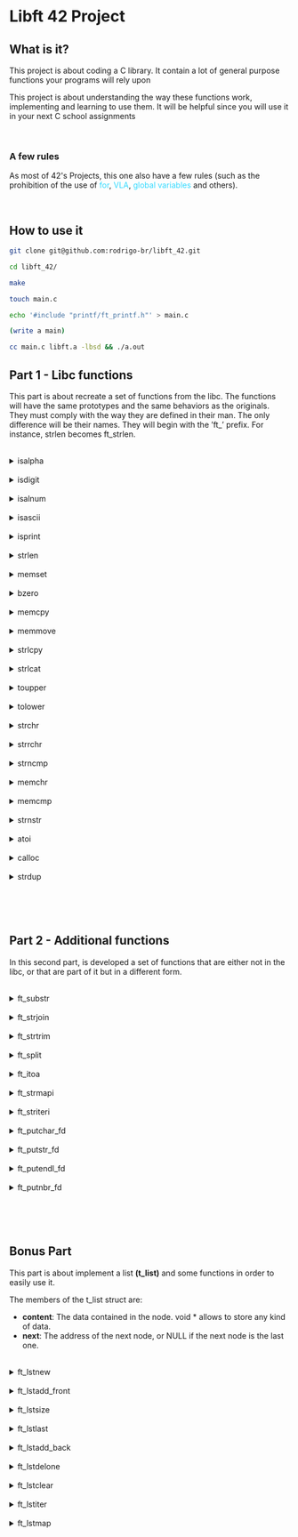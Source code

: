 # Libft 42 Project

## What is it?

This project is about coding a C library.
It contain a lot of general purpose functions your programs will rely upon

This project is about understanding the way these functions work,
implementing and learning to use them. It will be
helpful since you will use it in your next C school assignments

<br>

### A few rules

<p>As most of 42's Projects, this one also have a few rules (such as the prohibition of the use of 
<span style="color:#33DAFF">for</span>,
<span style="color:#33DAFF"> VLA</span>,
<span style="color:#33DAFF"> global variables</span>
and others).</p> 

<br>

## How to use it

```Bash
git clone git@github.com:rodrigo-br/libft_42.git

cd libft_42/

make

touch main.c

echo '#include "printf/ft_printf.h"' > main.c

(write a main)

cc main.c libft.a -lbsd && ./a.out
```

## Part 1 - Libc functions

This part is about recreate a set of functions from the libc. The functions will have the same prototypes and the same behaviors as the originals. They must comply with the way they are defined in their man. The only difference will be their names. They
will begin with the ’ft_’ prefix. For instance, strlen becomes ft_strlen.

<br>

<details>
	<summary>isalpha</summary>
<hr>
	<a href="https://github.com/rodrigo-br/libft_42/blob/main/libft/part_1/ft_isalpha.c">ft_isalpha</a>
	<p>checks for an alphabetic character; in
              the standard "C" locale, it is equiva‐
              lent to  (isupper(c)  ||  islower(c)).
              In  some  locales,  there may be addi‐
              tional characters for which  isalpha()
              is  true—letters which are neither up‐
              percase nor lowercase.</p>
	
<hr>
</details>

<br>

<details>
	<summary>isdigit</summary>
<hr>
	<a href="https://github.com/rodrigo-br/libft_42/blob/main/libft/part_1/ft_isdigit.c">ft_isalpha</a>
	<p>checks for a digit (0 through 9).</p>
<hr>
</details>

<br>

<details>
	<summary>isalnum</summary>
<hr>
	<a href="https://github.com/rodrigo-br/libft_42/blob/main/libft/part_1/ft_isalnum.c">ft_isalnum</a>
	<p>checks for an alphanumeric  character;
              it is equivalent to (isalpha(c) || is‐
              digit(c)).</p>
<hr>
</details>

<br>

<details>
	<summary>isascii</summary>
<hr>
	<a href="https://github.com/rodrigo-br/libft_42/blob/main/libft/part_1/ft_isascii.c">ft_isascii</a>
	<p>checks whether c is a  7-bit  unsigned
              char  value  that  fits into the ASCII
              character set.</p>
<hr>
</details>

<br>

<details>
	<summary>isprint</summary>
<hr>
	<a href="https://github.com/rodrigo-br/libft_42/blob/main/libft/part_1/ft_isprint.c">ft_isprint</a>
	<p>checks for any printable character in‐
              cluding space.</p>
<hr>
</details>

<br>

<details>
	<summary>strlen</summary>
<hr>
	<a href="https://github.com/rodrigo-br/libft_42/blob/main/libft/part_1/ft_strlen.c">ft_strlen</a>
	<p>calculates  the  length  of the
       string pointed to by s, excluding the  terminating  null
       byte ('\0').</p>
<hr>
</details>

<br>

<details>
	<summary>memset</summary>
<hr>
	<a href="https://github.com/rodrigo-br/libft_42/blob/main/libft/part_1/ft_memset.c">ft_memset</a>
	<p>fills  the first n bytes of the
       memory area pointed to by s with the constant byte c.</p>
<hr>
</details>

<br>

<details>
	<summary>bzero</summary>
<hr>
	<a href="https://github.com/rodrigo-br/libft_42/blob/main/libft/part_1/ft_bzero.c">ft_bzero</a>
	<p>erases the data in the n bytes of
       the memory starting at the location pointed to by s,  by
       writing zeros (bytes containing '\0') to that area.</p>
<hr>
</details>

<br>

<details>
	<summary>memcpy</summary>
<hr>
	<a href="https://github.com/rodrigo-br/libft_42/blob/main/libft/part_1/ft_memcpy.c">ft_memcpy</a>
	<p>copies n bytes from memory area
       src to memory area dest.   The  memory  areas  must  not
       overlap.  Use memmove(3) if the memory areas do overlap.</p>
<hr>
</details>

<br>

<details>
	<summary>memmove</summary>
<hr>
	<a href="https://github.com/rodrigo-br/libft_42/blob/main/libft/part_1/ft_memmove.c">ft_memmove</a>
	<p>copies n bytes from memory area
       src to memory area dest.  The memory areas may  overlap:
       copying takes place as though the bytes in src are first
       copied into a temporary array that does not overlap  src
       or  dest,  and the bytes are then copied from the tempo‐
       rary array to dest.</p>
<hr>
</details>

<br>

<details>
	<summary>strlcpy</summary>
<hr>
	<a href="https://github.com/rodrigo-br/libft_42/blob/main/libft/part_1/ft_strlcpy.c">ft_strlcpy</a>
	<p>copies up to size - 1 characters
     from the NUL-terminated string src to dst, NUL-terminating
     the result.</p>
<hr>
</details>

<br>

<details>
	<summary>strlcat</summary>
<hr>
	<a href="https://github.com/rodrigo-br/libft_42/blob/main/libft/part_1/ft_strlcat.c">ft_strlcat</a>
	<p>appends the NUL-terminated string
     src to the end of dst.  It will append at most size -
     strlen(dst) - 1 bytes, NUL-terminating the result.</p>
<hr>
</details>

<br>

<details>
	<summary>toupper</summary>
<hr>
	<a href="https://github.com/rodrigo-br/libft_42/blob/main/libft/part_1/ft_toupper.c">ft_toupper</a>
	<p>convert lowercase letters to uppercase</p>
<hr>
</details>

<br>

<details>
	<summary>tolower</summary>
<hr>
	<a href="https://github.com/rodrigo-br/libft_42/blob/main/libft/part_1/ft_toupper.c">ft_tolower</a>
	<p>convert uppercase letters to lowercase.</p>
<hr>
</details>

<br>

<details>
	<summary>strchr</summary>
<hr>
	<a href="https://github.com/rodrigo-br/libft_42/blob/main/libft/part_1/ft_strchr.c">ft_strchr</a>
	<p>returns a pointer to the first oc‐
       currence of the character c in the string s.</p>
<hr>
</details>

<br>

<details>
	<summary>strrchr</summary>
<hr>
	<a href="https://github.com/rodrigo-br/libft_42/blob/main/libft/part_1/ft_strrchr.c">ft_strrchr</a>
	<p>function returns a pointer to the last oc‐
       currence of the character c in the string s.</p>
<hr>
</details>

<br>

<details>
	<summary>strncmp</summary>
<hr>
	<a href="https://github.com/rodrigo-br/libft_42/blob/main/libft/part_1/ft_strncmp.c">ft_strncmp</a>
	<p>compares the two strings s1 and
       s2.  The locale is not taken into account.  It returns an inte‐
       ger less than, equal to, or greater than zero if  s1  is
       found,  respectively,  to  be less than, to match, or be
       greater than s2.</p>
<hr>
</details>

<br>

<details>
	<summary>memchr</summary>
<hr>
	<a href="https://github.com/rodrigo-br/libft_42/blob/main/libft/part_1/ft_memchr.c">ft_memchr</a>
	<p>scans the initial n bytes  of  the
       memory area pointed to by s for the first instance of c.
       Both c and the bytes of the memory area pointed to by  s
       are interpreted as unsigned char.</p>
<hr>
</details>

<br>

<details>
	<summary>memcmp</summary>
<hr>
	<a href="https://github.com/rodrigo-br/libft_42/blob/main/libft/part_1/ft_memcmp.c">ft_memcmp</a>
	<p>compares the first n bytes (each
       interpreted as unsigned char) of the memory areas s1 and
       s2.</p>
<hr>
</details>

<br>

<details>
	<summary>strnstr</summary>
<hr>
	<a href="https://github.com/rodrigo-br/libft_42/blob/main/libft/part_1/ft_strnstr.c">ft_strnstr</a>
	<p>locates the first occurrence of the
     null-terminated string little in the string big, where not
     more than len characters are searched.  Characters that
     appear after a ‘\0’ character are not searched.</p>
<hr>
</details>

<br>

<details>
	<summary>atoi</summary>
<hr>
	<a href="https://github.com/rodrigo-br/libft_42/blob/main/libft/part_1/ft_atoi.c">ft_atoi</a>
	<p>converts the initial portion of the
       string pointed to by nptr to int.</p>
<hr>
</details>

<br>

<details>
	<summary>calloc</summary>
<hr>
	<a href="https://github.com/rodrigo-br/libft_42/blob/main/libft/part_1/ft_calloc.c">ft_calloc</a>
	<p>allocates memory for an  array  of
       nmemb  elements of size bytes each and returns a pointer
       to the allocated memory.  The memory is set to zero.  If
       nmemb  or  size is 0, then calloc() returns either NULL,
       or a unique pointer value that can later be successfully
       passed  to  free().   If the multiplication of nmemb and
       size would result in integer overflow, then calloc() re‐
       turns  an error.</p>
<hr>
</details>

<br>

<details>
	<summary>strdup</summary>
<hr>
	<a href="https://github.com/rodrigo-br/libft_42/blob/main/libft/part_1/ft_strdup.c">ft_strdup</a>
	<p>returns a pointer to a new  string
       which  is  a  duplicate of the string s.  Memory for the
       new string is obtained with malloc(3), and can be  freed
       with free(3).</p>
<hr>
</details>

<br><br><br>


## Part 2 - Additional functions

In this second part, is developed a set of functions that are either not in the libc,
or that are part of it but in a different form.

<br>

<details>
	<summary>ft_substr</summary>
<hr>
	<a href="https://github.com/rodrigo-br/libft_42/blob/main/libft/part_2/ft_substr.c">ft_substr</a>
	<p>Allocates (with malloc(3)) and returns a substring
 				from the string ’s’.
 				The substring begins at index ’start’ and is of maximum size ’len’.</p>
<hr>
</details>

<br>

<details>
	<summary>ft_strjoin</summary>
<hr>
	<a href="https://github.com/rodrigo-br/libft_42/blob/main/libft/part_2/ft_strjoin.c">ft_strjoin</a>
	<p>Allocates (with malloc(3)) and returns a new
 				string, which is the result of the concatenation
				of ’s1’ and ’s2’.</p>
<hr>
</details>

<br>

<details>
	<summary>ft_strtrim</summary>
<hr>
	<a href="https://github.com/rodrigo-br/libft_42/blob/main/libft/part_2/ft_strtrim.c">ft_strtrim</a>
	<p>Allocates (with malloc(3)) and returns a copy of
				’s1’ with the characters specified in ’set’ removed
				from the beginning and the end of the string.</p>
<hr>
</details>

<br>

<details>
	<summary>ft_split</summary>
<hr>
	<a href="https://github.com/rodrigo-br/libft_42/blob/main/libft/part_2/ft_split.c">ft_split</a>
	<p>Allocates (with malloc(3)) and returns an array
 			of strings obtained by splitting ’s’ using the
 			character ’c’ as a delimiter. The array must end
 			with a NULL pointer.</p>
<hr>
</details>

<br>

<details>
	<summary>ft_itoa</summary>
<hr>
	<a href="https://github.com/rodrigo-br/libft_42/blob/main/libft/part_2/ft_itoa.c">ft_itoa</a>
	<p>Allocates (with malloc(3)) and returns a string
 			representing the integer received as an argument.
 			Negative numbers must be handled.</p>
<hr>
</details>

<br>

<details>
	<summary>ft_strmapi</summary>
<hr>
	<a href="https://github.com/rodrigo-br/libft_42/blob/main/libft/part_2/ft_strmapi.c">ft_strmapi</a>
	<p>Applies the function ’f’ to each character of the
			string ’s’, and passing its index as first argument
 		to create a new string (with malloc(3)) resulting
			from successive applications of ’f’.</p>
<hr>
</details>

<br>

<details>
	<summary>ft_striteri</summary>
<hr>
	<a href="https://github.com/rodrigo-br/libft_42/blob/main/libft/part_2/ft_striteri.c">ft_striteri</a>
	<p>Applies the function ’f’ on each character of
 		the string passed as argument, passing its index
 		as first argument. Each character is passed by
 		address to ’f’ to be modified if necessary.</p>
<hr>
</details>

<br>

<details>
	<summary>ft_putchar_fd</summary>
<hr>
	<a href="https://github.com/rodrigo-br/libft_42/blob/main/libft/part_2/ft_putchar_fd.c">ft_putchar_fd</a>
	<p>Outputs the character ’c’ to the given file
				descriptor.</p>
<hr>
</details>

<br>

<details>
	<summary>ft_putstr_fd</summary>
<hr>
	<a href="https://github.com/rodrigo-br/libft_42/blob/main/libft/part_2/ft_putstr_fd.c">ft_putstr_fd</a>
	<p>Outputs the string ’s’ to the given file
			descriptor.</p>
<hr>
</details>

<br>

<details>
	<summary>ft_putendl_fd</summary>
<hr>
	<a href="https://github.com/rodrigo-br/libft_42/blob/main/libft/part_2/ft_putendl_fd.c">ft_putendl_fd</a>
	<p>Outputs the string ’s’ to the given file 
				descriptor followed by a newline.</p>
<hr>
</details>

<br>

<details>
	<summary>ft_putnbr_fd</summary>
<hr>
	<a href="https://github.com/rodrigo-br/libft_42/blob/main/libft/part_2/ft_putnbr_fd.c">ft_putnbr_fd</a>
	<p>Outputs the integer ’n’ to the given file
				descriptor.</p>
<hr>
</details>

<br>


<br><br>

## Bonus Part

This part is about implement a list <b>(t_list)</b> and some functions in order to easily use it.

The members of the t_list struct are:
- <b>content</b>: The data contained in the node.
void * allows to store any kind of data.
- <b>next</b>: The address of the next node, or NULL if the next node is the last one.

<br>

<details>
	<summary>ft_lstnew</summary>
	<hr>
		<a href="https://github.com/rodrigo-br/libft_42/blob/main/libft/bonus/ft_lstnew.c">ft_lstnew</a>
		<p>Allocates (with malloc(3)) and returns a new node.
 The member variable ’content’ is initialized with
 the value of the parameter ’content’. The variable
 ’next’ is initialized to NULL.</p>
	<hr>
</details>

<br>

<details>
	<summary>ft_lstadd_front</summary>
	<hr>
	<a href="https://github.com/rodrigo-br/libft_42/blob/main/libft/bonus/ft_lstadd_front.c">ft_lstadd_front</a>
		<p>Adds the node ’new’ at the beginning of the list.</p>
	<hr>
</details>

<br>

<details>
	<summary>ft_lstsize</summary>
	<hr>
		<a href="https://github.com/rodrigo-br/libft_42/blob/main/libft/bonus/ft_lstsize.c">ft_lstsize</a>
		<p>Counts the number of nodes in a list.</p>
	<hr>
</details>

<br>

<details>
	<summary>ft_lstlast</summary>
	<hr>
		<a href="https://github.com/rodrigo-br/libft_42/blob/main/libft/bonus/ft_lstlast.c">ft_lstlast</a>
		<p>Returns the last node of the list.</p>
	<hr>
</details>

<br>

<details>
	<summary>ft_lstadd_back</summary>
	<hr>
		<a href="https://github.com/rodrigo-br/libft_42/blob/main/libft/bonus/ft_lstadd_back.c">ft_lstadd_back</a>
		<p>Adds the node ’new’ at the end of the list.</p>
	<hr>
</details>

<br>

<details>
	<summary>ft_lstdelone</summary>
	<hr>
		<a href="https://github.com/rodrigo-br/libft_42/blob/main/libft/bonus/ft_lstdelone.c">ft_lstdelone</a>
		<p>Takes as a parameter a node and frees the memory of
				the node’s content using the function ’del’ given
				as a parameter and free the node. The memory of
				’next’ must not be freed.</p>
	<hr>
</details>

<br>

<details>
	<summary>ft_lstclear</summary>
	<hr>
		<a href="https://github.com/rodrigo-br/libft_42/blob/main/libft/bonus/ft_lstclear.c">ft_lstclear</a>
		<p>Deletes and frees the given node and every
 	successor of that node, using the function ’del’
 	and free(3).
 	Finally, the pointer to the list must be set to
 	NULL.</p>
	<hr>
</details>

<br>

<details>
	<summary>ft_lstiter</summary>
	<hr>
		<a href="https://github.com/rodrigo-br/libft_42/blob/main/libft/bonus/ft_lstiter.c">ft_lstiter</a>
		<p>Iterates the list ’lst’ and applies the function
		’f’ on the content of each node.</p>
	<hr>
</details>

<br>

<details>
	<summary>ft_lstmap</summary>
	<hr>
		<a href="https://github.com/rodrigo-br/libft_42/blob/main/libft/bonus/ft_lstmap.c">ft_lstmap</a>
		<p>Iterates the list ’lst’ and applies the function
	’f’ on the content of each node. Creates a new
	list resulting of the successive applications of
	the function ’f’. The ’del’ function is used to
	delete the content of a node if needed.</p>
	<hr>
</details>

<br>
